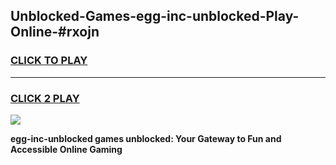
## Unblocked-Games-egg-inc-unblocked-Play-Online-#rxojn
<h3>
<a href="https://premium.freeplayer.one?title=egg-inc-unblocked&ref=24F">CLICK TO PLAY</a></h3>
<hr>

<h3>
<a href="https://premium.freeplayer.one?title=egg-inc-unblocked&ref=24F">CLICK 2 PLAY</a>
  
</h3>

<a href="https://premium.freeplayer.one?title=egg-inc-unblocked&ref=24F/"><img src="https://clearcache.store/games.png"></a>


**egg-inc-unblocked games unblocked: Your Gateway to Fun and Accessible Online Gaming**
